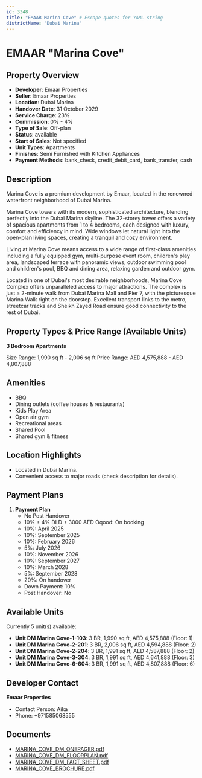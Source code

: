 ```yaml
---
id: 3348
title: "EMAAR Marina Cove" # Escape quotes for YAML string
districtName: "Dubai Marina"
---
```


# EMAAR "Marina Cove"

## Property Overview
- **Developer**: Emaar Properties
- **Seller**: Emaar Properties
- **Location**: Dubai Marina
- **Handover Date**: 31 October 2029
- **Service Charge**: 23%
- **Commission**: 0% - 4%
- **Type of Sale**: Off-plan
- **Status**: available
- **Start of Sales**: Not specified
- **Unit Types**: Apartments
- **Finishes**: Semi Furnished with Kitchen Appliances
- **Payment Methods**: bank_check, credit_debit_card, bank_transfer, cash

## Description
Marina Cove is a premium development by Emaar, located in the renowned waterfront neighborhood of Dubai Marina.

Marina Cove towers with its modern, sophisticated architecture, blending perfectly into the Dubai Marina skyline. The 32-storey tower offers a variety of spacious apartments from 1 to 4 bedrooms, each designed with luxury, comfort and efficiency in mind.  Wide windows let natural light into the open-plan living spaces, creating a tranquil and cozy environment. 

 Living at Marina Cove means access to a wide range of first-class amenities including a fully equipped gym, multi-purpose event room, children's play area, landscaped terrace with panoramic views, outdoor swimming pool and children's pool, BBQ and dining area, relaxing garden and outdoor gym.

Located in one of Dubai's most desirable neighborhoods, Marina Cove Complex offers unparalleled access to major attractions. The complex is just a 2-minute walk from Dubai Marina Mall and Pier 7, with the picturesque Marina Walk right on the doorstep. Excellent transport links to the metro, streetcar tracks and Sheikh Zayed Road ensure good connectivity to the rest of Dubai.

## Property Types & Price Range (Available Units)
**3 Bedroom Apartments**

Size Range: 1,990 sq ft - 2,006 sq ft
Price Range: AED 4,575,888 - AED 4,807,888

## Amenities
- BBQ
- Dining outlets  (coffee houses & restaurants)
- Kids Play Area
- Open air gym
- Recreational areas
- Shared Pool
- Shared gym & fitness

## Location Highlights
- Located in Dubai Marina.
- Convenient access to major roads (check description for details).

## Payment Plans
1. **Payment Plan**
   - No Post Handover
   - 10% + 4% DLD + 3000 AED Oqood: On booking
   - 10%: April 2025
   - 10%: September 2025
   - 10%: February 2026
   - 5%: July 2026
   - 10%: November 2026
   - 10%: September 2027
   - 10%: March 2028
   - 5%: September 2028
   - 20%: On handover
   - Down Payment: 10%
   - Post Handover: No

## Available Units
Currently 5 unit(s) available:
- **Unit DM Marina Cove-1-103**: 3 BR, 1,990 sq ft, AED 4,575,888 (Floor: 1)
- **Unit DM Marina Cove-2-201**: 3 BR, 2,006 sq ft, AED 4,594,888 (Floor: 2)
- **Unit DM Marina Cove-2-204**: 3 BR, 1,991 sq ft, AED 4,587,888 (Floor: 2)
- **Unit DM Marina Cove-3-304**: 3 BR, 1,991 sq ft, AED 4,641,888 (Floor: 3)
- **Unit DM Marina Cove-6-604**: 3 BR, 1,991 sq ft, AED 4,807,888 (Floor: 6)

## Developer Contact
**Emaar Properties**
- Contact Person: Aika
- Phone: +971585068555

## Documents
- [MARINA_COVE_DM_ONEPAGER.pdf](https://cdn.geniemap.net/2024/10/17/mJ4ga6AhI7X8nkWZ2waW3cIsFuXu7e3cOPUCoLCl.pdf)
- [MARINA_COVE_DM_FLOORPLAN.pdf](https://cdn.geniemap.net/2024/10/17/nEy7ufMZVmUPngRPazTGZfsttnFxnnuEZNlAJIIk.pdf)
- [MARINA_COVE_DM_FACT_SHEET.pdf](https://cdn.geniemap.net/2024/10/17/GY7b0qDM04UOTsQNSnVz8tAEl6FVy2yRncyp28eQ.pdf)
- [MARINA_COVE_BROCHURE.pdf](https://cdn.geniemap.net/2024/10/17/N8Z1vtMfLHb6ulv1qbQrapi6OjnsjLcUcT60gIIy.pdf)
